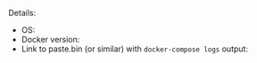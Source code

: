 <!-- Please describe your problem/feature request here. -->
 
Details:
- OS: 
- Docker version: 
- Link to paste.bin (or similar) with `docker-compose logs` output: